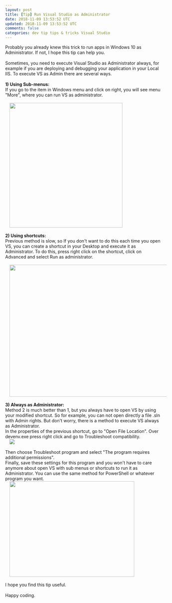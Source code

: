 ```yaml
---           
layout: post
title: [Tip] Run Visual Studio as Administrator
date: 2018-11-09 13:53:52 UTC
updated: 2018-11-09 13:53:52 UTC
comments: false
categories: dev tip tips & tricks Visual Studio
---
```

Probably you already knew this trick to run apps in Windows 10 as Administrator. If not, I hope this tip can help you.<br /><br />Sometimes, you need to execute Visual Studio as Administrator always, for example if you are deploying and debugging your application in your Local IIS. To execute VS as Admin there are several ways.<br /><br /><strong>1) Using Sub-menus:</strong><br />If you go to the item in Windows menu and click on right, you will see menu "More", where you can run VS as administrator.<br /><span id="goog_687448603"></span><span id="goog_687448604"></span><br /><a href="https://2.bp.blogspot.com/-iGm23mgVI-0/W-WP50ynp1I/AAAAAAAAE-A/mcEyA-qkueAyHo6xN3Zq9Ipu4o6nim04ACLcBGAs/s1600/pastedImage_1.png" imageanchor="1" style="margin-left: 1em; margin-right: 1em; text-align: center;"><img border="0" data-original-height="649" data-original-width="589" height="400" src="https://2.bp.blogspot.com/-iGm23mgVI-0/W-WP50ynp1I/AAAAAAAAE-A/mcEyA-qkueAyHo6xN3Zq9Ipu4o6nim04ACLcBGAs/s400/pastedImage_1.png" width="362" /></a><br /><strong><br /></strong><strong>2) Using shortcuts:</strong><br />Previous method is slow, so If you don't want to do this each time you open VS, you can create a shortcut in your Desktop and execute it as Administrator. To do this, press right click on the shortcut, click on Advanced and select Run as administrator.<br /><br /><a href="https://1.bp.blogspot.com/-rxdeOYmpYK4/W-WP54U8ZyI/AAAAAAAAE-I/RAAON0XM308RaDnDNJfJsPcKRvnGRHwCACLcBGAs/s1600/pastedImage_3.png" imageanchor="1" style="margin-left: 1em; margin-right: 1em; text-align: center;"><img border="0" data-original-height="506" data-original-width="765" height="423" src="https://1.bp.blogspot.com/-rxdeOYmpYK4/W-WP54U8ZyI/AAAAAAAAE-I/RAAON0XM308RaDnDNJfJsPcKRvnGRHwCACLcBGAs/s640/pastedImage_3.png" width="640" /></a><br /><strong><br /></strong><strong>3) Always as Administrator:</strong><br />Method 2 is much better than 1, but you always have to open VS by using your modified shortcut. So for example, you can not open directly a file .sln with Admin rights. But don't worry, there is a method to execute VS always as Administrator.<br />In the properties of the previous shortcut, go to "Open File Location". Over devenv.exe press right click and go to Troubleshoot compatibility.<br /><a href="https://2.bp.blogspot.com/-mh5mrPBc7f4/W-WP56iN9_I/AAAAAAAAE-E/9gOIJXHVQy0OlQiXV7mLHlZkgCMqInyDwCLcBGAs/s1600/pastedImage_4.png" imageanchor="1" style="margin-left: 1em; margin-right: 1em; text-align: center;"><img border="0" data-original-height="578" data-original-width="366" src="https://2.bp.blogspot.com/-mh5mrPBc7f4/W-WP56iN9_I/AAAAAAAAE-E/9gOIJXHVQy0OlQiXV7mLHlZkgCMqInyDwCLcBGAs/s1600/pastedImage_4.png" /></a><br /><br />Then choose Troubleshoot program and select "The program requires additional permissions".<br />Finally, save these settings for this program and you won't have to care anymore about open VS with sub menus or shortcuts to run it as Administrator. You can use the same method for PowerShell or whatever program you want.<br /><a href="https://2.bp.blogspot.com/-Hod2tEPEIGw/W-WP6WcCUnI/AAAAAAAAE-M/jBbEen-1OycSrzXwmQL8_Qzj6xBMkBItQCLcBGAs/s1600/pastedImage_5.png" imageanchor="1" style="margin-left: 1em; margin-right: 1em; text-align: center;"><img border="0" data-original-height="441" data-original-width="571" height="306" src="https://2.bp.blogspot.com/-Hod2tEPEIGw/W-WP6WcCUnI/AAAAAAAAE-M/jBbEen-1OycSrzXwmQL8_Qzj6xBMkBItQCLcBGAs/s400/pastedImage_5.png" width="400" /></a><br /><br />I hope you find this tip useful.<br /><br />Happy coding.<br /><div class="separator" style="clear: both; text-align: center;"><br /></div><br /><div class="separator" style="clear: both; text-align: center;"><br /></div><br /><div class="separator" style="clear: both; text-align: center;"><br /></div><br /><div class="separator" style="clear: both; text-align: center;"><br /></div>